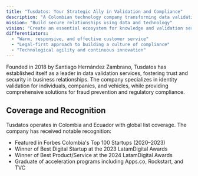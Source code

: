 ```yaml
---
title: "Tusdatos: Your Strategic Ally in Validation and Compliance"
description: "A Colombian technology company transforming data validation through innovation and advanced technology"
mission: "Build secure relationships using data and technology"
vision: "Create an essential ecosystem for knowledge and validation services"
differentiators:
  - "Warm, responsive, and effective customer service"
  - "Legal-first approach to building a culture of compliance"
  - "Technological agility and continuous innovation"
---
```


Founded in 2018 by Santiago Hernández Zambrano, Tusdatos has established itself as a leader in data validation services, fostering trust and security in business relationships. The company specializes in identity validation for individuals, companies, and vehicles, while providing comprehensive solutions for fraud prevention and regulatory compliance.

## Coverage and Recognition

Tusdatos operates in Colombia and Ecuador with global list coverage. The company has received notable recognition:

- Featured in Forbes Colombia's Top 100 Startups (2020–2023)
- Winner of Best Digital Startup at the 2023 LatamDigital Awards
- Winner of Best Product/Service at the 2024 LatamDigital Awards
- Graduate of acceleration programs including Apps.co, Rockstart, and TVC 
